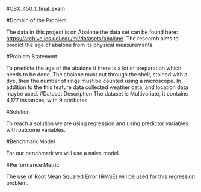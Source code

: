 #CSX_450_1_final_exam

#Domain of the Problem

The data in this project is on Abalone the data set can be found here: https://archive.ics.uci.edu/ml/datasets/abalone. The research aims to predict the age of abalone from its physical measurements. 

#Problem Statement

To predicte the age of the abalone it there is a lot of preparation which needs to be done. The abalone must cut through the shell, stained with a dye, then the number of rings must be counted using a microscope. In addition to the this feature data collected weather data, and location data maybe used. 
#Dataset Description
The dataset is Multivariate, it contains 4,177 instances, with 9 attributes. 

#Solution 

To reach a solution we are using regression and using predictor variables with outcome variables. 

#Benchmark Model

For our benchmark we will use a naïve model. 
 
#Performance Metric

The use of Root Mean Squared Error (RMSE) will be used for this regression problem. 

